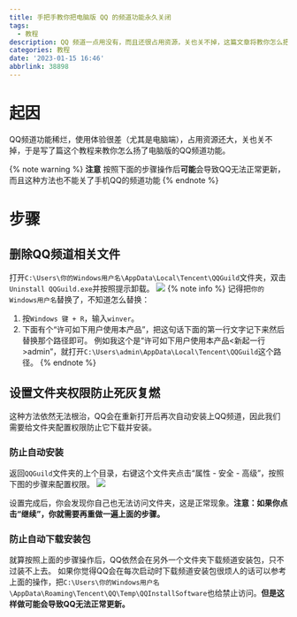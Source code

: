 ```yaml
---
title: 手把手教你把电脑版 QQ 的频道功能永久关闭
tags:
  - 教程
description: QQ 频道一点用没有，而且还很占用资源，关也关不掉，这篇文章将教你怎么把QQ频道扬了
categories: 教程
date: '2023-01-15 16:46'
abbrlink: 38898
---
```


# 起因
QQ频道功能稀烂，使用体验很差（尤其是电脑端），占用资源还大，关也关不掉，于是写了篇这个教程来教你怎么扬了电脑版的QQ频道功能。

{% note warning %}
**注意**
按照下面的步骤操作后**可能**会导致QQ无法正常更新，而且这种方法也不能关了手机QQ的频道功能
{% endnote %}

# 步骤
## 删除QQ频道相关文件
打开`C:\Users\你的Windows用户名\AppData\Local\Tencent\QQGuild`文件夹，双击`Uninstall QQGuild.exe`并按照提示卸载。
![](/images/2023/01/HRSword_gDJfKuYu2k.png)
{% note info %}
记得把`你的Windows用户名`替换了，不知道怎么替换：
1. 按`Windows 键 + R`，输入`winver`。
2. 下面有个“许可如下用户使用本产品”，把这句话下面的第一行文字记下来然后替换那个路径即可。
   例如我这个是“许可如下用户使用本产品<新起一行>admin”，就打开`C:\Users\admin\AppData\Local\Tencent\QQGuild`这个路径。
{% endnote %}

## 设置文件夹权限防止死灰复燃
这种方法依然无法根治，QQ会在重新打开后再次自动安装上QQ频道，因此我们需要给文件夹配置权限防止它下载并安装。

### 防止自动安装
返回`QQGuild`文件夹的上个目录，右键这个文件夹点击“属性 - 安全 - 高级”，按照下图的步骤来配置权限。
![](/images/2023/01/kQG24TNspP.png)

设置完成后，你会发现你自己也无法访问文件夹，这是正常现象。**注意：如果你点击“继续”，你就需要再重做一遍上面的步骤。**

### 防止自动下载安装包
就算按照上面的步骤操作后，QQ依然会在另外一个文件夹下载频道安装包，只不过装不上去。
如果你觉得QQ会在每次启动时下载频道安装包很烦人的话可以参考上面的操作，把`C:\Users\你的Windows用户名\AppData\Roaming\Tencent\QQ\Temp\QQInstallSoftware`也给禁止访问。**但是这样做可能会导致QQ无法正常更新。**